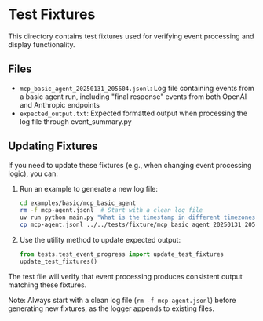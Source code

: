 # Test Fixtures

This directory contains test fixtures used for verifying event processing and display functionality.

## Files

- `mcp_basic_agent_20250131_205604.jsonl`: Log file containing events from a basic agent run, including "final response" events from both OpenAI and Anthropic endpoints
- `expected_output.txt`: Expected formatted output when processing the log file through event_summary.py

## Updating Fixtures

If you need to update these fixtures (e.g., when changing event processing logic), you can:

1. Run an example to generate a new log file:

   ```bash
   cd examples/basic/mcp_basic_agent
   rm -f mcp-agent.jsonl  # Start with a clean log file
   uv run python main.py "What is the timestamp in different timezones?"
   cp mcp-agent.jsonl ../../tests/fixture/mcp_basic_agent_20250131_205604.jsonl
   ```

2. Use the utility method to update expected output:
   ```python
   from tests.test_event_progress import update_test_fixtures
   update_test_fixtures()
   ```

The test file will verify that event processing produces consistent output matching these fixtures.

Note: Always start with a clean log file (`rm -f mcp-agent.jsonl`) before generating new fixtures, as the logger appends to existing files.

